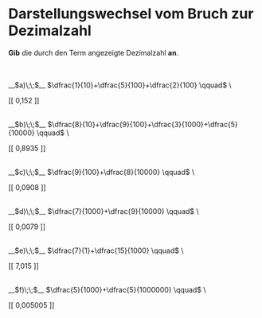 <!--
version:  0.0.1

language: de

@style
input {
    text-align: center;
}

.flex-container {
    display: flex;
    flex-wrap: wrap;
    align-items: stretch;
    gap: 20px;
}

.flex-child {
    flex: 1;
    min-width: 350px;
    margin-right: 20px;
}

@media (max-width: 400px) {
    .flex-child {
        flex: 100%;
        margin-right: 0;
    }
}
@end

formula: \carry   \textcolor{red}{\scriptsize #1}
formula: \digit   \rlap{\carry{#1}}\phantom{#2}#2
formula: \permil  \text{‰}

import: https://raw.githubusercontent.com/LiaTemplates/Tikz-Jax/main/README.md

script: https://cdn.jsdelivr.net/gh/LiaTemplates/Tikz-Jax@main/dist/index.js


tags: Bruchrechnung, Zahlenverständnis, Dezimalzahlen, sehr leicht, sehr niedrig, Angeben

comment: Eine Summe von Brüchen als Dezimalzahl? Schreib sie nieder.

author: Martin Lommatzsch

-->




# Darstellungswechsel vom Bruch zur Dezimalzahl

**Gib** die durch den Term angezeigte Dezimalzahl **an**.

<br>

<section class="flex-container">
<div class="flex-child">
<br>
__$a)\;\;$__ $\dfrac{1}{10}+\dfrac{5}{100}+\dfrac{2}{100} \qquad$  \
<br>

 [[  0,152   ]] 
<br>
</div>
<div class="flex-child">
<br>
__$b)\;\;$__ $\dfrac{8}{10}+\dfrac{9}{100}+\dfrac{3}{1000}+\dfrac{5}{10000} \qquad$  \
<br>

 [[  0,8935  ]] 
<br>
</div>
<div class="flex-child">
<br>
__$c)\;\;$__ $\dfrac{9}{100}+\dfrac{8}{10000} \qquad$  \
<br>

 [[  0,0908  ]] 
<br>
</div>
<div class="flex-child">
<br>
__$d)\;\;$__ $\dfrac{7}{1000}+\dfrac{9}{10000} \qquad$  \
<br>

 [[  0,0079  ]] 
<br>
</div>
<div class="flex-child">
<br>
__$e)\;\;$__ $\dfrac{7}{1}+\dfrac{15}{1000} \qquad$  \
<br>

 [[  7,015   ]] 
<br>
</div>
<div class="flex-child">
<br>
__$f)\;\;$__ $\dfrac{5}{1000}+\dfrac{5}{1000000} \qquad$  \
<br>

 [[  0,005005 ]] 

<br>
</div>
</section>

<br>
<br>
<br>

